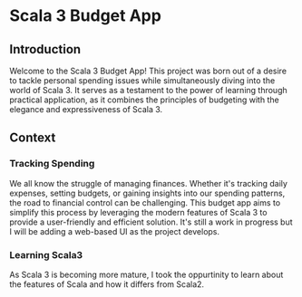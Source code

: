 # Scala 3 Budget App
## Introduction
Welcome to the Scala 3 Budget App! This project was born out of a desire to tackle personal spending issues while simultaneously diving into the world of Scala 3. It serves as a testament to the power of learning through practical application, as it combines the principles of budgeting with the elegance and expressiveness of Scala 3.

## Context
### Tracking Spending 
We all know the struggle of managing finances. Whether it's tracking daily expenses, setting budgets, or gaining insights into our spending patterns, the road to financial control can be challenging. This budget app aims to simplify this process by leveraging the modern features of Scala 3 to provide a user-friendly and efficient solution. It's still a work in progress but I will be adding a web-based UI as the project develops.

### Learning Scala3

As Scala 3 is becoming more mature, I took the oppurtinity to learn about the features of Scala and how it differs from Scala2. 
